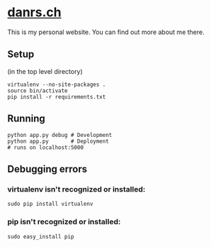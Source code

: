 [danrs.ch](http://danrs.ch)
===========================

This is my personal website.  You can find out more about me there.

Setup
------

(in the top level directory)

    virtualenv --no-site-packages .
    source bin/activate
    pip install -r requirements.txt

Running
-------
    python app.py debug # Development
    python app.py       # Deployment
    # runs on localhost:5000

Debugging errors
----------------

### virtualenv isn't recognized or installed:

	sudo pip install virtualenv

### pip isn't recognized or installed:

	sudo easy_install pip
